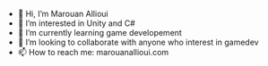 - 👋 Hi, I’m Marouan Allioui
- 👀 I’m interested in Unity and C#
- 🌱 I’m currently learning game developement
- 💞️ I’m looking to collaborate with anyone who interest in gamedev
- 📫 How to reach me: marouanallioui.com

<!---
dr-beardy/dr-beardy is a ✨ special ✨ repository because its `README.md` (this file) appears on your GitHub profile.
You can click the Preview link to take a look at your changes.
--->
